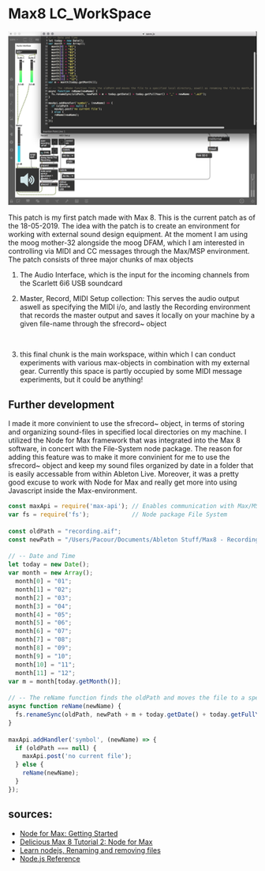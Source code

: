 # Max8 LC_WorkSpace
![](https://github.com/L4COUR/L4COUR_Max-Patchers/blob/master/Max%20Projects/02_Max8-LC_WorkSpace/media/LC_WorkSpace%20Patch%202019-05-19%20at%2019.11.32.png)

This patch is my first patch made with Max 8. This is the current patch as of the 18-05-2019. The idea with the patch is to create an environment for working with external sound design equipment. At the moment I am using the moog mother-32 alongside the moog DFAM, which I am interested in controlling via MIDI and CC messages through the Max/MSP environment. The patch consists of three major chunks of max objects
1) The Audio Interface, which is the input for the incoming channels from the Scarlett 6i6 USB soundcard </br>

2) Master, Record, MIDI Setup collection: This serves the audio output aswell as specifying the MIDI i/o, and lastly the Recording environment that records the master output and saves it locally on your machine by a given file-name through the
sfrecord~ object
</br>

3) this final chunk is the main workspace, within which I can conduct experiments with various max-objects in combination with my external gear. Currently this space is partly occupied by some MIDI message experiments, but it could be anything! </br>

## Further development

I made it more convinient to use the sfrecord~ object, in terms of storing and organizing sound-files in specified local directories on my machine. I utilized the Node for Max framework that was integrated into the Max 8 software, in concert with the File-System node package. The reason for adding this feature was to make it more convinient for me to use the sfrecord~ object and keep my sound files organized by date in a folder that is easily accessable from within Ableton Live. Moreover, it was a pretty good excuse to work with Node for Max and really get more into using Javascript inside the Max-environment.

``` javascript
const maxApi = require('max-api'); // Enables communication with Max/MSP
var fs = require('fs');            // Node package File System

const oldPath = "recording.aif";
const newPath = "/Users/Pacour/Documents/Ableton Stuff/Max8 - Recordings/";

// -- Date and Time
let today = new Date();
var month = new Array();
  month[0] = "01";
  month[1] = "02";
  month[2] = "03";
  month[3] = "04";
  month[4] = "05";
  month[5] = "06";
  month[6] = "07";
  month[7] = "08";
  month[8] = "09";
  month[9] = "10";
  month[10] = "11";
  month[11] = "12";
var m = month[today.getMonth()];

// -- The reName function finds the oldPath and moves the file to a specified local directory, aswell as renaming the file by month,day,year_filename.aif
async function reName(newName) {
  fs.renameSync(oldPath, newPath + m + today.getDate() + today.getFullYear() + '_' + newName + '.aif');
}

maxApi.addHandler('symbol', (newName) => {
  if (oldPath === null) {
    maxApi.post('no current file');
  } else {
    reName(newName);
  }
});
```

## sources:
- [Node for Max: Getting Started](https://www.youtube.com/watch?v=QuIcEHJSwz8)
- [Delicious Max 8 Tutorial 2: Node for Max](https://www.youtube.com/watch?v=RR5AlDgYI2s)
- [Learn nodejs, Renaming and removing files](https://www.youtube.com/watch?v=z5PmB_NWlgQ&t=196s)
- [Node.js Reference](https://nodejs.org/api/fs.html#fs_fs_renamesync_oldpath_newpath)

